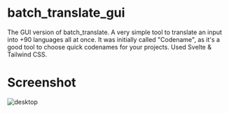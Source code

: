 # batch_translate_gui
The GUI version of batch_translate. A very simple tool to translate an input into +90 languages all at once.
It was initially called "Codename", as it's a good tool to choose quick codenames for your projects.
Used Svelte & Tailwind CSS.

# Screenshot
![desktop](https://i.imgur.com/bAWK3s4.png)
